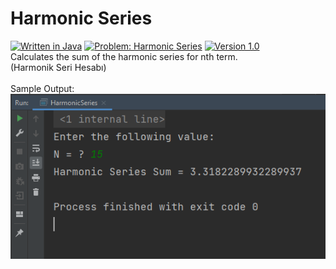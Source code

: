 # Harmonic Series
[![Written in Java](https://img.shields.io/badge/language-java-green)](#)
[![Problem: Harmonic Series](https://img.shields.io/badge/problem-Harmonic%20Series-important)](#)
[![Version 1.0](https://img.shields.io/badge/version-1.0-informational)](#)\
Calculates the sum of the harmonic series for nth term.\
(Harmonik Seri Hesabı)\
\
Sample Output:\
[![Sample Output](/assets/images/harmonicseries.png)](#)

